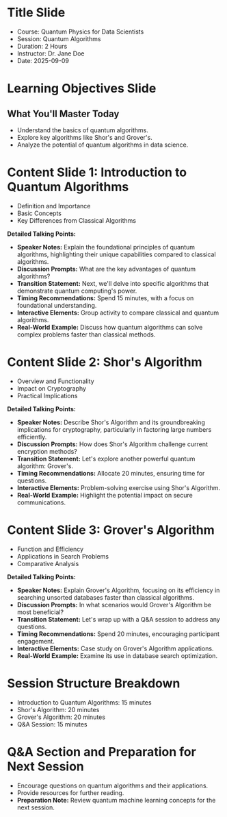 # Title Slide
- Course: Quantum Physics for Data Scientists
- Session: Quantum Algorithms
- Duration: 2 Hours
- Instructor: Dr. Jane Doe
- Date: 2025-09-09

# Learning Objectives Slide
## What You'll Master Today
- Understand the basics of quantum algorithms.
- Explore key algorithms like Shor's and Grover's.
- Analyze the potential of quantum algorithms in data science.

# Content Slide 1: Introduction to Quantum Algorithms
- Definition and Importance
- Basic Concepts
- Key Differences from Classical Algorithms

**Detailed Talking Points:**
- **Speaker Notes:** Explain the foundational principles of quantum algorithms, highlighting their unique capabilities compared to classical algorithms.
- **Discussion Prompts:** What are the key advantages of quantum algorithms?
- **Transition Statement:** Next, we'll delve into specific algorithms that demonstrate quantum computing's power.
- **Timing Recommendations:** Spend 15 minutes, with a focus on foundational understanding.
- **Interactive Elements:** Group activity to compare classical and quantum algorithms.
- **Real-World Example:** Discuss how quantum algorithms can solve complex problems faster than classical methods.

# Content Slide 2: Shor's Algorithm
- Overview and Functionality
- Impact on Cryptography
- Practical Implications

**Detailed Talking Points:**
- **Speaker Notes:** Describe Shor's Algorithm and its groundbreaking implications for cryptography, particularly in factoring large numbers efficiently.
- **Discussion Prompts:** How does Shor's Algorithm challenge current encryption methods?
- **Transition Statement:** Let's explore another powerful quantum algorithm: Grover's.
- **Timing Recommendations:** Allocate 20 minutes, ensuring time for questions.
- **Interactive Elements:** Problem-solving exercise using Shor's Algorithm.
- **Real-World Example:** Highlight the potential impact on secure communications.

# Content Slide 3: Grover's Algorithm
- Function and Efficiency
- Applications in Search Problems
- Comparative Analysis

**Detailed Talking Points:**
- **Speaker Notes:** Explain Grover's Algorithm, focusing on its efficiency in searching unsorted databases faster than classical algorithms.
- **Discussion Prompts:** In what scenarios would Grover's Algorithm be most beneficial?
- **Transition Statement:** Let's wrap up with a Q&A session to address any questions.
- **Timing Recommendations:** Spend 20 minutes, encouraging participant engagement.
- **Interactive Elements:** Case study on Grover's Algorithm applications.
- **Real-World Example:** Examine its use in database search optimization.

# Session Structure Breakdown
- Introduction to Quantum Algorithms: 15 minutes
- Shor's Algorithm: 20 minutes
- Grover's Algorithm: 20 minutes
- Q&A Session: 15 minutes

# Q&A Section and Preparation for Next Session
- Encourage questions on quantum algorithms and their applications.
- Provide resources for further reading.
- **Preparation Note:** Review quantum machine learning concepts for the next session.